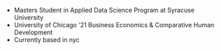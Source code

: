 - Masters Student in Applied Data Science Program at Syracuse University
- University of Chicago '21 Business Economics & Comparative Human Development
- Currently based in nyc


<!---
nlin14/nlin14 is a ✨ special ✨ repository because its `README.md` (this file) appears on your GitHub profile.
You can click the Preview link to take a look at your changes.
--->
